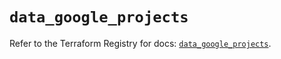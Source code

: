# `data_google_projects`

Refer to the Terraform Registry for docs: [`data_google_projects`](https://registry.terraform.io/providers/hashicorp/google/6.8.0/docs/data-sources/projects).
